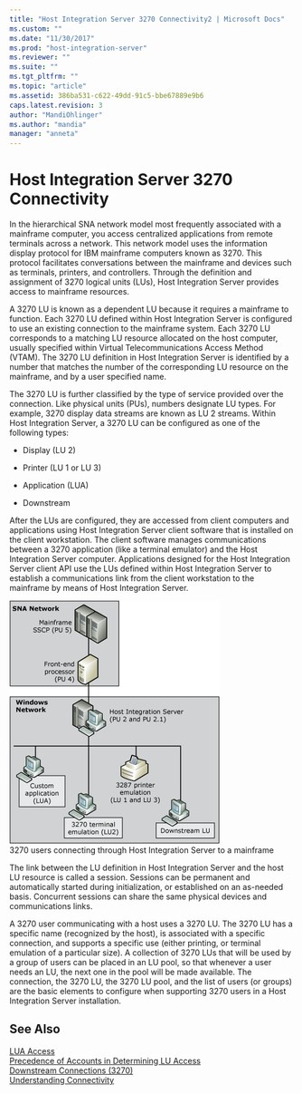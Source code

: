 ```yaml
---
title: "Host Integration Server 3270 Connectivity2 | Microsoft Docs"
ms.custom: ""
ms.date: "11/30/2017"
ms.prod: "host-integration-server"
ms.reviewer: ""
ms.suite: ""
ms.tgt_pltfrm: ""
ms.topic: "article"
ms.assetid: 386ba531-c622-49dd-91c5-bbe67889e9b6
caps.latest.revision: 3
author: "MandiOhlinger"
ms.author: "mandia"
manager: "anneta"
---
```

# Host Integration Server 3270 Connectivity
In the hierarchical SNA network model most frequently associated with a mainframe computer, you access centralized applications from remote terminals across a network. This network model uses the information display protocol for IBM mainframe computers known as 3270. This protocol facilitates conversations between the mainframe and devices such as terminals, printers, and controllers. Through the definition and assignment of 3270 logical units (LUs), Host Integration Server provides access to mainframe resources.  
  
 A 3270 LU is known as a dependent LU because it requires a mainframe to function. Each 3270 LU defined within Host Integration Server is configured to use an existing connection to the mainframe system. Each 3270 LU corresponds to a matching LU resource allocated on the host computer, usually specified within Virtual Telecommunications Access Method (VTAM). The 3270 LU definition in Host Integration Server is identified by a number that matches the number of the corresponding LU resource on the mainframe, and by a user specified name.  
  
 The 3270 LU is further classified by the type of service provided over the connection. Like physical units (PUs), numbers designate LU types. For example, 3270 display data streams are known as LU 2 streams. Within Host Integration Server, a 3270 LU can be configured as one of the following types:  
  
-   Display (LU 2)  
  
-   Printer (LU 1 or LU 3)  
  
-   Application (LUA)  
  
-   Downstream  
  
 After the LUs are configured, they are accessed from client computers and applications using Host Integration Server client software that is installed on the client workstation. The client software manages communications between a 3270 application (like a terminal emulator) and the Host Integration Server computer. Applications designed for the Host Integration Server client API use the LUs defined within Host Integration Server to establish a communications link from the client workstation to the mainframe by means of Host Integration Server.  
  
 ![](../core/media/srvc03.gif "srvc03")  
3270 users connecting through Host Integration Server to a mainframe  
  
 The link between the LU definition in Host Integration Server and the host LU resource is called a session. Sessions can be permanent and automatically started during initialization, or established on an as-needed basis. Concurrent sessions can share the same physical devices and communications links.  
  
 A 3270 user communicating with a host uses a 3270 LU. The 3270 LU has a specific name (recognized by the host), is associated with a specific connection, and supports a specific use (either printing, or terminal emulation of a particular size). A collection of 3270 LUs that will be used by a group of users can be placed in an LU pool, so that whenever a user needs an LU, the next one in the pool will be made available. The connection, the 3270 LU, the 3270 LU pool, and the list of users (or groups) are the basic elements to configure when supporting 3270 users in a Host Integration Server installation.  
  
## See Also  
 [LUA Access](../core/lua-access2.md)   
 [Precedence of Accounts in Determining LU Access](../core/precedence-of-accounts-in-determining-lu-access1.md)   
 [Downstream Connections (3270)](../core/downstream-connections-3270-2.md)   
 [Understanding Connectivity](../core/understanding-connectivity1.md)